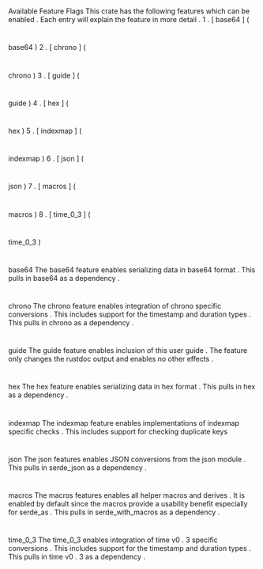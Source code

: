 #
Available
Feature
Flags
This
crate
has
the
following
features
which
can
be
enabled
.
Each
entry
will
explain
the
feature
in
more
detail
.
1
.
[
base64
]
(
#
base64
)
2
.
[
chrono
]
(
#
chrono
)
3
.
[
guide
]
(
#
guide
)
4
.
[
hex
]
(
#
hex
)
5
.
[
indexmap
]
(
#
indexmap
)
6
.
[
json
]
(
#
json
)
7
.
[
macros
]
(
#
macros
)
8
.
[
time_0_3
]
(
#
time_0_3
)
#
#
base64
The
base64
feature
enables
serializing
data
in
base64
format
.
This
pulls
in
base64
as
a
dependency
.
#
#
chrono
The
chrono
feature
enables
integration
of
chrono
specific
conversions
.
This
includes
support
for
the
timestamp
and
duration
types
.
This
pulls
in
chrono
as
a
dependency
.
#
#
guide
The
guide
feature
enables
inclusion
of
this
user
guide
.
The
feature
only
changes
the
rustdoc
output
and
enables
no
other
effects
.
#
#
hex
The
hex
feature
enables
serializing
data
in
hex
format
.
This
pulls
in
hex
as
a
dependency
.
#
#
indexmap
The
indexmap
feature
enables
implementations
of
indexmap
specific
checks
.
This
includes
support
for
checking
duplicate
keys
#
#
json
The
json
features
enables
JSON
conversions
from
the
json
module
.
This
pulls
in
serde_json
as
a
dependency
.
#
#
macros
The
macros
features
enables
all
helper
macros
and
derives
.
It
is
enabled
by
default
since
the
macros
provide
a
usability
benefit
especially
for
serde_as
.
This
pulls
in
serde_with_macros
as
a
dependency
.
#
#
time_0_3
The
time_0_3
enables
integration
of
time
v0
.
3
specific
conversions
.
This
includes
support
for
the
timestamp
and
duration
types
.
This
pulls
in
time
v0
.
3
as
a
dependency
.
